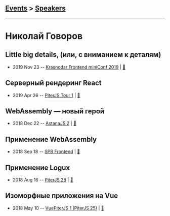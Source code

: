## [Events](../README.md) > [Speakers](../speakers.md)
---

# Николай Говоров

## Little big details, (или, с вниманием к деталям)
- 2019 Nov 23 -- [Krasnodar Frontend miniConf 2019](https://youtu.be/ZSloRfJpnTk)  | [:notebook:](https://yadi.sk/i/W9AXsBMuyr_v6w)  
## Серверный рендеринг React
- 2019 Apr 26 -- [PiterJS Tour 1](https://www.youtube.com/watch?v=MueYSY2ZO4Y&t=1160s)  | [:notebook:](https://nikolay-govorov.github.io/talk__react-ssr/#)  
## WebAssembly — новый герой
- 2018 Dec 22 -- [AstanaJS 2](https://www.facebook.com/BTSDigital/videos/279066159632468/)  | [:notebook:](https://nikolay-govorov.github.io/talk__wasm-new-hero/#)  
## Применение WebAssembly
- 2018 Sep 18 -- [SPB Frontend](https://www.youtube.com/watch?v=VcvCpbjyCVg)  | [:notebook:](https://nikolay-govorov.github.io/talk__wasm/#)  
## Применение Logux
- 2018 Aug 16 -- [PiterJS 28](https://www.youtube.com/watch?v=xbuxaQGRnpg)  | [:notebook:](https://fs.piterjs.org/events/28/govorov.pdf)  
## Изоморфные приложения на Vue
- 2018 May 10 -- [VuePiterJS 1 (PiterJS 25)](https://www.youtube.com/watch?v=UhPuIahns18)  | [:notebook:](https://fs.piterjs.org/events/25/govorov.pdf)  
